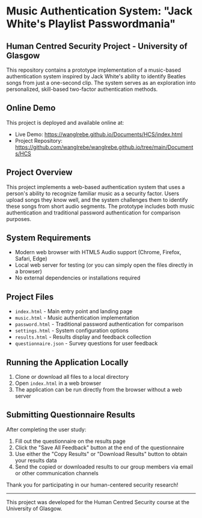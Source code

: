 # Music Authentication System: "Jack White's Playlist Passwordmania"

## Human Centred Security Project - University of Glasgow

This repository contains a prototype implementation of a music-based authentication system inspired by Jack White's ability to identify Beatles songs from just a one-second clip. The system serves as an exploration into personalized, skill-based two-factor authentication methods.

## Online Demo

This project is deployed and available online at:
- Live Demo: https://wanglrebe.github.io/Documents/HCS/index.html
- Project Repository: https://github.com/wanglrebe/wanglrebe.github.io/tree/main/Documents/HCS

## Project Overview

This project implements a web-based authentication system that uses a person's ability to recognize familiar music as a security factor. Users upload songs they know well, and the system challenges them to identify these songs from short audio segments. The prototype includes both music authentication and traditional password authentication for comparison purposes.

## System Requirements

- Modern web browser with HTML5 Audio support (Chrome, Firefox, Safari, Edge)
- Local web server for testing (or you can simply open the files directly in a browser)
- No external dependencies or installations required

## Project Files

- `index.html` - Main entry point and landing page
- `music.html` - Music authentication implementation
- `password.html` - Traditional password authentication for comparison
- `settings.html` - System configuration options
- `results.html` - Results display and feedback collection
- `questionnaire.json` - Survey questions for user feedback

## Running the Application Locally

1. Clone or download all files to a local directory
2. Open `index.html` in a web browser
3. The application can be run directly from the browser without a web server

## Submitting Questionnaire Results

After completing the user study:

1. Fill out the questionnaire on the results page
2. Click the "Save All Feedback" button at the end of the questionnaire
3. Use either the "Copy Results" or "Download Results" button to obtain your results data
4. Send the copied or downloaded results to our group members via email or other communication channels

Thank you for participating in our human-centered security research!

---

This project was developed for the Human Centred Security course at the University of Glasgow.
